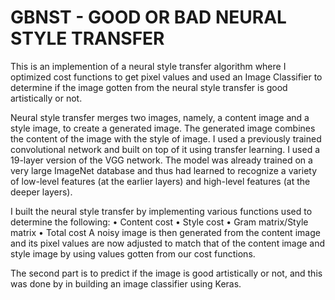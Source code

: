 # GBNST - GOOD OR BAD NEURAL STYLE TRANSFER  
This is an implemention of a neural style transfer algorithm where I optimized cost functions to get pixel values and used an Image Classifier to determine if the image gotten from the neural style transfer is good artistically or not. 

Neural style transfer merges two images, namely, a content image and a style image, to create a generated image. The generated image combines the content of the image with the style of image. I used a previously trained convolutional network and built on top of it using transfer learning. I used a 19-layer version of the VGG network. The model was already trained on a very large ImageNet database and thus had learned to recognize a variety of low-level features (at the earlier layers) and high-level features (at the deeper layers).

I built the neural style transfer by implementing various functions used to determine the following:
	•	Content cost
	•	Style cost
	•	Gram matrix/Style matrix
	•	Total cost
A noisy image is then generated from the content image and its pixel values are now adjusted to match that of the content image and style image by using values gotten from our cost functions.

The second part is to predict if the image is good artistically or not, and this was done by in building an image classifier using Keras.
